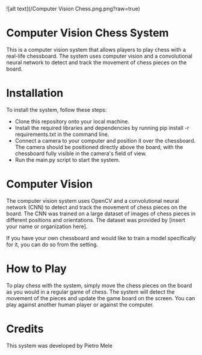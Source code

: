 ![alt text](/Computer Vision Chess.png.png?raw=true)


# Computer Vision Chess System
This is a computer vision system that allows players to play chess with a real-life chessboard. The system uses computer vision and a convolutional neural network to detect and track the movement of chess pieces on the board.

# Installation
To install the system, follow these steps:

- Clone this repository onto your local machine.
- Install the required libraries and dependencies by running pip install -r requirements.txt in the command line.
- Connect a camera to your computer and position it over the chessboard. The camera should be positioned directly above the board, with the chessboard fully visible in the camera's field of view.
- Run the main.py script to start the system.

# Computer Vision
The computer vision system uses OpenCV and a convolutional neural network (CNN) to detect and track the movement of chess pieces on the board. The CNN was trained on a large dataset of images of chess pieces in different positions and orientations. The dataset was provided by [insert your name or organization here].

If you have your own chessboard and would like to train a model specifically for it, you can do so from the setting.

# How to Play
To play chess with the system, simply move the chess pieces on the board as you would in a regular game of chess. The system will detect the movement of the pieces and update the game board on the screen. You can play against another human player or against the computer.

# Credits
This system was developed by Pietro Mele
